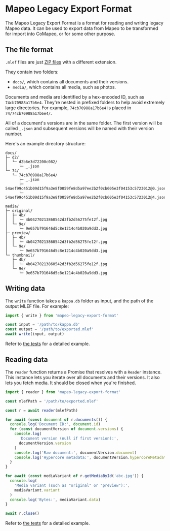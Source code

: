 # Mapeo Legacy Export Format

The Mapeo Legacy Export Format is a format for reading and writing legacy Mapeo data. It can be used to export data from Mapeo to be transformed for import into CoMapeo, or for some other purpose.

## The file format

`.mlef` files are just [ZIP files](<https://en.wikipedia.org/wiki/ZIP_(file_format)>) with a different extension.

They contain two folders:

- `docs/`, which contains all documents and their versions.
- `media/`, which contains all media, such as photos.

Documents and media are identified by a hex-encoded ID, such as `74cb70988a17b6e4`. They're nested in prefixed folders to help avoid extremely large directories. For example, `74cb70988a17b6e4` is placed in `74/74cb70988a17b6e4/`.

All of a document's versions are in the same folder. The first version will be called `_.json` and subsequent versions will be named with their version number.

Here's an example directory structure:

```
docs/
├─ d2/
│  └─ d2b6e3d72200c082/
│     └─ _.json
└─ 74/
   └─ 74cb70988a17b6e4/
      ├─ _.json
      ├─ 54aef99c451b09d15f9a3e8f0059fe8d5a97ee2b2f0cb605e3f04153c5723012@0.json
      └─ 54aef99c451b09d15f9a3e8f0059fe8d5a97ee2b2f0cb605e3f04153c5723012@4.json

media/
├─ original/
│  ├─ 4b/
│  │  └─ 4b04270213860542d3fb2d56275fe12f.jpg
│  └─ 9e/
│     └─ 9e657b791646d5c8e1214c4b020a9dd3.jpg
├─ preview/
│  ├─ 4b/
│  │  └─ 4b04270213860542d3fb2d56275fe12f.jpg
│  └─ 9e/
│     └─ 9e657b791646d5c8e1214c4b020a9dd3.jpg
└─ thumbnail/
   ├─ 4b/
   │  └─ 4b04270213860542d3fb2d56275fe12f.jpg
   └─ 9e/
      └─ 9e657b791646d5c8e1214c4b020a9dd3.jpg
```

## Writing data

The `write` function takes a `kappa.db` folder as input, and the path of the output MLEF file. For example:

```javascript
import { write } from 'mapeo-legacy-export-format'

const input = '/path/to/kappa.db'
const output = '/path/to/exported.mlef'
await write(input, output)
```

Refer to [the tests](https://github.com/digidem/mapeo-legacy-export-format/blob/main/test/writer.js) for a detailed example.

## Reading data

The `reader` function returns a Promise that resolves with a `Reader` instance. This instance lets you iterate over all documents and their versions. It also lets you fetch media. It should be closed when you're finished.

```javascript
import { reader } from 'mapeo-legacy-export-format'

const mlefPath = '/path/to/exported.mlef'

const r = await reader(mlefPath)

for await (const document of r.documents()) {
  console.log('Document ID:', document.id)
  for (const documentVersion of document.versions) {
    console.log(
      'Document version (null if first version):',
      documentVersion.version
    )
    console.log('Raw document:', documentVersion.document)
    console.log('Hypercore metadata:', documentVersion.hypercoreMetadata)
  }
}

for await (const mediaVariant of r.getMediaById('abc.jpg')) {
  console.log(
    'Media variant (such as "original" or "preview"):',
    mediaVariant.variant
  )
  console.log('Bytes:', mediaVariant.data)
}

await r.close()
```

Refer to [the tests](https://github.com/digidem/mapeo-legacy-export-format/blob/main/test/reader.js) for a detailed example.
